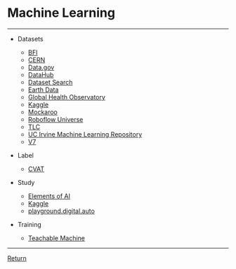 # Machine Learning

---

- Datasets

  - [BFI](https://www.bfi.org.uk/industry-data-insights)
  - [CERN](https://opendata.cern.ch/)
  - [Data.gov](https://data.gov/)
  - [DataHub](https://datahub.io/collections)
  - [Dataset Search](https://datasetsearch.research.google.com/)
  - [Earth Data](https://www.earthdata.nasa.gov/)
  - [Global Health Observatory](https://apps.who.int/gho/data/node.home)
  - [Kaggle](https://www.kaggle.com/datasets)
  - [Mockaroo](https://www.mockaroo.com/)
  - [Roboflow Universe](https://universe.roboflow.com/)
  - [TLC](https://www.nyc.gov/site/tlc/about/tlc-trip-record-data.page)
  - [UC Irvine Machine Learning Repository](https://archive.ics.uci.edu/datasets)
  - [V7](https://www.v7labs.com/open-datasets)

- Label
  - [CVAT](https://www.cvat.ai/)
- Study
  - [Elements of AI](https://elementsofai.com/s)
  - [Kaggle](https://www.kaggle.com/)
  - [playground.digital.auto](https://digitalauto.netlify.app/)
- Training
  - [Teachable Machine](https://teachablemachine.withgoogle.com/)

---

[Return](./../README.md)
